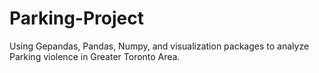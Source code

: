 # Parking-Project

Using Gepandas, Pandas, Numpy, and visualization packages to analyze Parking violence in Greater Toronto Area.
